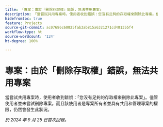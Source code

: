 ```yaml
---
title: 「專案：由於『刪除存取權』錯誤，無法共用專案」
description: 「當嘗試共用專案時，使用者收到錯誤：您沒有足夠的存取權來刪除此專案。儘管使用者並未嘗試刪除專案，而且該使用者是專案所有者並具有共用和管理專案的權限，仍然會發生此狀況。
hidefromtoc: true
feature: Projects
source-git-commit: ac07686c60025fab3ab815a6321271cd401355f4
workflow-type: ht
source-wordcount: '124'
ht-degree: 100%

---
```



# 專案：由於「刪除存取權」錯誤，無法共用專案

當嘗試共用專案時，使用者收到錯誤：「您沒有足夠的存取權來刪除此專案」。儘管使用者並未嘗試刪除專案，而且該使用者是專案所有者並具有共用和管理專案的權限，仍然會發生此狀況。

_於 2024 年 9 月 25 日首次回報。_
